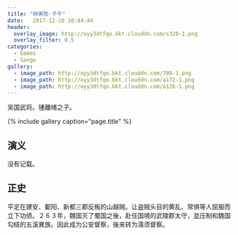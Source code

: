 ```yaml
---
title: "钟离牧·子干"
date:   2017-12-10 10:44:44
header:
  overlay_image: http://oyy3dtfqo.bkt.clouddn.com/s320-1.png
  overlay_filter: 0.5
categories:
  - Games
  - Sango
gallery:
  - image_path: http://oyy3dtfqo.bkt.clouddn.com/708-1.png
  - image_path: http://oyy3dtfqo.bkt.clouddn.com/a172-1.png
  - image_path: http://oyy3dtfqo.bkt.clouddn.com/a126-1.png
---
```


吴国武将。锺離绪之子。

{% include gallery caption="page.title" %}

## 演义

没有记载。

## 正史

平定在建安、鄱阳、新都三郡反叛的山越贼。让盗贼头目的黄乱、常俱等人屈服而立下功绩。２６３年，魏国灭了蜀国之後，赴任国境的武陵郡太守，並压制和魏国勾结的五溪異族。因此成为公安督察，後来转为濡须督察。